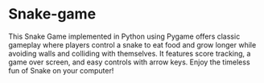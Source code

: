 # Snake-game
This Snake Game implemented in Python using Pygame offers classic gameplay where players control a snake to eat food and grow longer while avoiding walls and colliding with themselves. It features score tracking, a game over screen, and easy controls with arrow keys. Enjoy the timeless fun of Snake on your computer!
